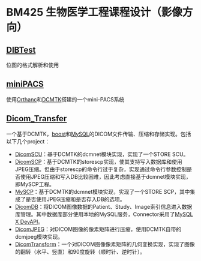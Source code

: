 <!--
 * @Author: pyb0924
 * @Date: 2021-10-06 13:20:27
 * @LastEditTime: 2021-10-06 13:21:32
 * @Description: desc
 * @FilePath: \BM425\README.md
-->
# BM425 生物医学工程课程设计（影像方向）

## [DIBTest](./DIBTest)
位图的格式解析和使用

## [miniPACS](./miniPACS)
使用[Orthanc](https://www.orthanc-server.com/)和[DCMTK](https://www.dcmtk.org/)搭建的一个mini-PACS系统

## [Dicom_Transfer](./Dicom_Transfer/Dicom_Transfer)

一个基于DCMTK，[boost](https://www.boost.org/)和[MySQL](https://www.mysql.com/)的DICOM文件传输、压缩和存储实现。包括以下几个project：

- [DicomSCU](./Dicom_Transfer/Dicom_Transfer/DicomSCU)：基于DCMTK的dcmnet模块实现，实现了一个STORE SCU。
- [DicomSCP](./Dicom_Transfer/Dicom_Transfer/DicomSCP)：基于DCMTK的storescp实现，使其支持写入数据库和使用JPEG压缩。但由于storescp的命令行过于复杂，实现通过命令行参数控制是否使用JPEG压缩和写入DB比较困难，因此考虑直接基于dcmnet模块实现，即MySCP工程。
- [MySCP](.//Dicom_Transfer/Dicom_Transfer/MySCP)：基于DCMTK的dcmnet模块实现，实现了一个STORE SCP，其中集成了是否使用JPEG压缩和是否存入DB的选项。
- [DicomDB](./Dicom_Transfer/Dicom_Transfer/DicomDB)：将DICOM图像数据的Patient、Study、Image索引信息进入数据库管理。其中数据库部分使用本地的MySQL服务，Connector采用了[MySQL X DevAPI](https://dev.mysql.com/doc/x-devapi-userguide/en/)。
- [DicomJPEG](./Dicom_Transfer/Dicom_Transfer/DicomJPEG)：对DICOM图像的像素矩阵进行压缩，使用DCMTK自带的dcmjpeg模块实现。
- [DicomTransform](./Dicom_Transfer/Dicom_Transfer/DicomTransform)：一个对DICOM图像像素矩阵的几何变换实现，实现了图像的翻转（水平、竖直）和90度旋转（顺时针、逆时针）。
